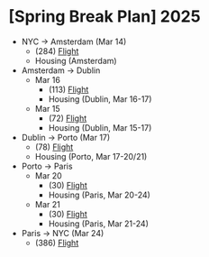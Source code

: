 # [Spring Break Plan] 2025

- NYC $\rightarrow$ Amsterdam (Mar 14)
  - (284) [Flight](https://www.united.com/en/us/traveler/choose-travelers?src=uatravel&cartId=4EBA341A-34D1-44C9-9EB5-FFB439A32A42&type=ext)
  - Housing (Amsterdam)
- Amsterdam $\rightarrow$ Dublin
  - Mar 16
    - (113) [Flight](https://www.aerlingus.com/html/flightSearchResult.html#/gclid=ADowPOIIPfD1IIrxblomRqHRkXwjULExMvOAkRhpjbQR4qhGHV6klMZx7fUKp8tFGi4sBe_CyX8DNZ8lmTjYAfdrXREYmYN1l4Q-mhuNLsfnNCi98SI&gclsrc=gf&fareType=ONEWAY&fareCategory=ECONOMY&promoCode=&numAdults=1&numYoungAdults=0&numChildren=0&numInfants=0&groupBooking=false&sourceAirportCode_0=AMS&destinationAirportCode_0=DUB&departureDate_0=2025-03-16&flightCode_0=EI603&utm_source=google_flights&utm_medium=meta_listings&utm_campaign=gfs)
    - Housing (Dublin, Mar 16-17)
  - Mar 15
    - (72) [Flight](https://www.google.com/travel/flights/booking?tfs=CBwQAhpNEgoyMDI1LTAzLTE1IiAKA0FNUxIKMjAyNS0wMy0xNRoDRFVCKgJGUjIEMzEwMzICRlJqCwgCEgcvbS8wazNwcgwIAhIIL20vMDJjZnRAAUgBcAGCAQsI____________AZgBAg&tfu=CmxDalJJY1RaamFHaFFVbUpEZGpoQlFrVklSbmRDUnkwdExTMHRMUzB0TFhaMFltVm1NVUZCUVVGQlIyVjZPVTlqUXpCcVRGRkJFZ1pHVWpNeE1ETWFDZ2lmT0JBQ0dnTlZVMFE0SEhDZk9BPT0SAggAIgA&hl=en&gl=us&curr=USD)
    - Housing (Dublin, Mar 15-17)
- Dublin $\rightarrow$ Porto (Mar 17)
  - (78) [Flight](https://www.google.com/travel/flights?sca_esv=b77a4349b7fa2da9&cs=1&output=search&source=flun&uitype=cuAA&hl=en&gl=us&curr=USD&ep=CAE&tfs=CAEQAhosEgoyMDI1LTAzLTE3MgJGUmoMCAISCC9tLzAyY2Z0cgwIAhIIL20vMHBtbjd6aENqUklaVU5CVm5CMGIwbDVVV05CUVY5eGVuZENSeTB0TFMwdExTMHRkbmRpWkhVeE0wRkJRVUZCUjJWNk9WVXdSVXRCYlU5QkVnTnVSbElhQ2dqNFBCQUNHZ05WVTBRNE1IRDRQQT09)
  - Housing (Porto, Mar 17-20/21)
- Porto $\rightarrow$ Paris
  - Mar 20
    - (30) [Flight](https://www.google.com/travel/flights/booking?tfs=CBwQAhpKEgoyMDI1LTAzLTIwIiAKA09QTxIKMjAyNS0wMy0yMBoDT1JZKgJVMjIENzcyMWoMCAMSCC9tLzBwbW43cgwIAxIIL20vMDVxdGpAAUgBcAGCAQsI____________AZgBAg&tfu=CmxDalJJU1RsSlJ6aEhiSGQwVW5kQlFrWjNWMUZDUnkwdExTMHRMUzB0ZG5kaVkyd3hNVUZCUVVGQlIyVjZPV2xKU2pCQlZXMUJFZ1pWTWpjM01qRWFDZ2lLSHhBQ0dnTlZVMFE0SEhDS0h3PT0SAggAIgA&hl=en&gl=us&curr=USD)
    - Housing (Paris, Mar 20-24)
  - Mar 21
    - (30) [Flight](https://www.google.com/travel/flights/booking?tfs=CBwQAhpKEgoyMDI1LTAzLTIxIiAKA09QTxIKMjAyNS0wMy0yMRoDT1JZKgJUTzIENzYwN2oMCAMSCC9tLzBwbW43cgwIAxIIL20vMDVxdGpAAUgBcAGCAQsI____________AZgBAg&tfu=CmxDalJJYzE5eFEycDZjWEpTU1hOQlFrSkpNVkZDUnkwdExTMHRMUzB0TFMxMmQzUm9PVUZCUVVGQlIyVjZPV3RWU2pjelVVZEJFZ1pVVHpjMk1EY2FDZ2k1SFJBQ0dnTlZVMFE0SEhDNUhRPT0SAggAIgMKATA&hl=en&gl=us&curr=USD)
    - Housing (Paris, Mar 21-24)
- Paris $\rightarrow$ NYC (Mar 24)
  - (386) [Flight](https://www.google.com/travel/flights/booking?tfs=CBwQAhpKEgoyMDI1LTAzLTI0Ih8KA09SWRIKMjAyNS0wMy0yNBoDRVdSKgJCRjIDNzIwagwIAxIIL20vMDVxdGpyDQgDEgkvbS8wMl8yODZAAUgBcAGCAQsI____________AZgBAg&tfu=CmxDalJJZDE5dWFFVldiVE5vT1VWQlFraEtabEZDUnkwdExTMHRMUzB0TFhaMGNuUXhOa0ZCUVVGQlIyVjZPVzVSUWtSU1NGZEJFZ1ZDUmpjeU1Cb0xDSSt0QWhBQ0dnTlZVMFE0SEhDUHJRST0SAggAIgMKATA&hl=en&gl=us&curr=USD)